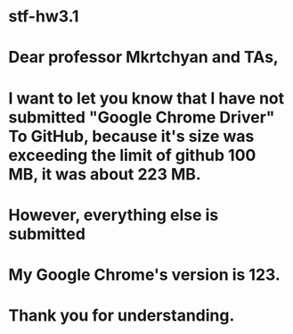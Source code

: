 # stf-hw3.1
# Dear professor Mkrtchyan and TAs,
# I want to let you know that I have not submitted "Google Chrome Driver" To GitHub, because it's size was exceeding the limit of github 100 MB, it was about 223 MB. 
# However, everything else is submitted
# My Google Chrome's version is 123. 
# Thank you for understanding.
